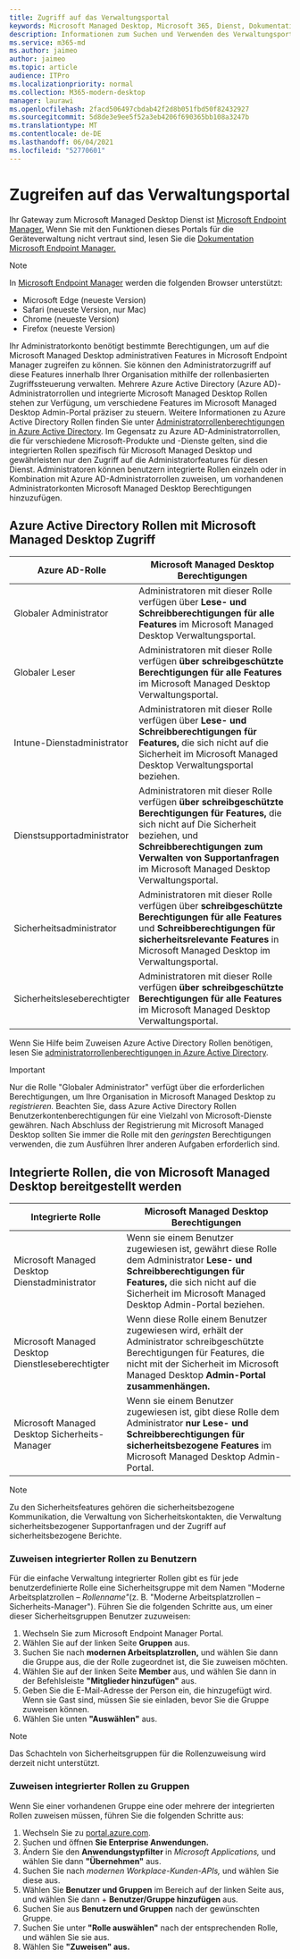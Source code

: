 ```yaml
---
title: Zugriff auf das Verwaltungsportal
keywords: Microsoft Managed Desktop, Microsoft 365, Dienst, Dokumentation
description: Informationen zum Suchen und Verwenden des Verwaltungsportals, einschließlich der Steuerung des Zugriffs darauf.
ms.service: m365-md
ms.author: jaimeo
author: jaimeo
ms.topic: article
audience: ITPro
ms.localizationpriority: normal
ms.collection: M365-modern-desktop
manager: laurawi
ms.openlocfilehash: 2facd506497cbdab42f2d8b051fbd50f82432927
ms.sourcegitcommit: 5d8de3e9ee5f52a3eb4206f690365bb108a3247b
ms.translationtype: MT
ms.contentlocale: de-DE
ms.lasthandoff: 06/04/2021
ms.locfileid: "52770601"
---
```

# <a name="access-the-admin-portal"></a>Zugreifen auf das Verwaltungsportal

Ihr Gateway zum Microsoft Managed Desktop Dienst ist [Microsoft Endpoint Manager.](https://endpoint.microsoft.com/) Wenn Sie mit den Funktionen dieses Portals für die Geräteverwaltung nicht vertraut sind, lesen Sie die [Dokumentation Microsoft Endpoint Manager.](/mem/)

> [!NOTE]
> In [Microsoft Endpoint Manager](https://endpoint.microsoft.com/) werden die folgenden Browser unterstützt:
> - Microsoft Edge (neueste Version)
> - Safari (neueste Version, nur Mac)
> - Chrome (neueste Version)
> - Firefox (neueste Version)

Ihr Administratorkonto benötigt bestimmte Berechtigungen, um auf die Microsoft Managed Desktop administrativen Features in Microsoft Endpoint Manager zugreifen zu können. Sie können den Administratorzugriff auf diese Features innerhalb Ihrer Organisation mithilfe der rollenbasierten Zugriffssteuerung verwalten. Mehrere Azure Active Directory (Azure AD)-Administratorrollen und integrierte Microsoft Managed Desktop Rollen stehen zur Verfügung, um verschiedene Features im Microsoft Managed Desktop Admin-Portal präziser zu steuern. Weitere Informationen zu Azure Active Directory Rollen finden Sie unter [Administratorrollenberechtigungen in Azure Active Directory](/azure/active-directory/users-groups-roles/directory-assign-admin-roles). Im Gegensatz zu Azure AD-Administratorrollen, die für verschiedene Microsoft-Produkte und -Dienste gelten, sind die integrierten Rollen spezifisch für Microsoft Managed Desktop und gewährleisten nur den Zugriff auf die Administratorfeatures für diesen Dienst. Administratoren können benutzern integrierte Rollen einzeln oder in Kombination mit Azure AD-Administratorrollen zuweisen, um vorhandenen Administratorkonten Microsoft Managed Desktop Berechtigungen hinzuzufügen.

## <a name="azure-active-directory-roles-with-microsoft-managed-desktop-access"></a>Azure Active Directory Rollen mit Microsoft Managed Desktop Zugriff

|Azure AD-Rolle  |Microsoft Managed Desktop Berechtigungen  |
|---------|---------|
|Globaler Administrator     | Administratoren mit dieser Rolle verfügen über **Lese- und Schreibberechtigungen für alle Features** im Microsoft Managed Desktop Verwaltungsportal.         |
|Globaler Leser     | Administratoren mit dieser Rolle verfügen **über schreibgeschützte Berechtigungen für alle Features** im Microsoft Managed Desktop Verwaltungsportal.         |
|Intune-Dienstadministrator     |  Administratoren mit dieser Rolle verfügen über **Lese- und Schreibberechtigungen für Features,** die sich nicht auf die Sicherheit im Microsoft Managed Desktop Verwaltungsportal beziehen.       |
|Dienstsupportadministrator     | Administratoren mit dieser Rolle verfügen **über schreibgeschützte Berechtigungen für Features,** die sich nicht auf Die Sicherheit beziehen, und **Schreibberechtigungen zum Verwalten von Supportanfragen** im Microsoft Managed Desktop Verwaltungsportal.         |
|Sicherheitsadministrator | Administratoren mit dieser Rolle verfügen über **schreibgeschützte Berechtigungen für alle Features** und **Schreibberechtigungen für sicherheitsrelevante Features** in Microsoft Managed Desktop im Verwaltungsportal. |
|Sicherheitsleseberechtigter |Administratoren mit dieser Rolle verfügen **über schreibgeschützte Berechtigungen für alle Features** im Microsoft Managed Desktop Verwaltungsportal.|

Wenn Sie Hilfe beim Zuweisen Azure Active Directory Rollen benötigen, lesen Sie [administratorrollenberechtigungen in Azure Active Directory](/azure/active-directory/users-groups-roles/directory-assign-admin-roles).

> [!IMPORTANT]
> Nur die Rolle "Globaler Administrator" verfügt über die erforderlichen Berechtigungen, um Ihre Organisation in Microsoft Managed Desktop zu *registrieren.* Beachten Sie, dass Azure Active Directory Rollen Benutzerkontenberechtigungen für eine Vielzahl von Microsoft-Dienste gewähren. Nach Abschluss der Registrierung mit Microsoft Managed Desktop sollten Sie immer die Rolle mit den *geringsten* Berechtigungen verwenden, die zum Ausführen Ihrer anderen Aufgaben erforderlich sind.

## <a name="built-in-roles-provided-by-microsoft-managed-desktop"></a>Integrierte Rollen, die von Microsoft Managed Desktop bereitgestellt werden


|Integrierte Rolle  |Microsoft Managed Desktop Berechtigungen  |
|---------|---------|
|Microsoft Managed Desktop Dienstadministrator  | Wenn sie einem Benutzer zugewiesen ist, gewährt diese Rolle dem Administrator **Lese- und Schreibberechtigungen für Features,** die sich nicht auf die Sicherheit im Microsoft Managed Desktop Admin-Portal beziehen.  |
|Microsoft Managed Desktop Dienstleseberechtigter | Wenn diese Rolle einem Benutzer zugewiesen wird, erhält der Administrator schreibgeschützte Berechtigungen für Features, die nicht mit der Sicherheit im Microsoft Managed Desktop **Admin-Portal zusammenhängen.** |
|Microsoft Managed Desktop Sicherheits-Manager |Wenn sie einem Benutzer zugewiesen ist, gibt diese Rolle dem Administrator **nur Lese- und Schreibberechtigungen für sicherheitsbezogene Features** im Microsoft Managed Desktop Admin-Portal.   |

> [!NOTE]
> Zu den Sicherheitsfeatures gehören die sicherheitsbezogene Kommunikation, die Verwaltung von Sicherheitskontakten, die Verwaltung sicherheitsbezogener Supportanfragen und der Zugriff auf sicherheitsbezogene Berichte. 

### <a name="assigning-built-in-roles-to-user"></a>Zuweisen integrierter Rollen zu Benutzern

Für die einfache Verwaltung integrierter Rollen gibt es für jede benutzerdefinierte Rolle eine Sicherheitsgruppe mit dem Namen "Moderne Arbeitsplatzrollen – _Rollenname"_(z. B. "Moderne Arbeitsplatzrollen – Sicherheits-Manager"). Führen Sie die folgenden Schritte aus, um einer dieser Sicherheitsgruppen Benutzer zuzuweisen:
1.  Wechseln Sie zum Microsoft Endpoint Manager Portal.
2.  Wählen Sie auf der linken Seite **Gruppen** aus.
3.  Suchen Sie nach **modernen Arbeitsplatzrollen,** und wählen Sie dann die Gruppe aus, die der Rolle zugeordnet ist, die Sie zuweisen möchten. 
4.  Wählen Sie auf der linken Seite **Member** aus, und wählen Sie dann in der Befehlsleiste **"Mitglieder hinzufügen"** aus.
5.  Geben Sie die E-Mail-Adresse der Person ein, die hinzugefügt wird. Wenn sie Gast sind, müssen Sie sie einladen, bevor Sie die Gruppe zuweisen können.
6.  Wählen Sie unten **"Auswählen"** aus.

> [!NOTE]
> Das Schachteln von Sicherheitsgruppen für die Rollenzuweisung wird derzeit nicht unterstützt. 

### <a name="assigning-built-in-roles-to-groups"></a>Zuweisen integrierter Rollen zu Gruppen

Wenn Sie einer vorhandenen Gruppe eine oder mehrere der integrierten Rollen zuweisen müssen, führen Sie die folgenden Schritte aus:
1. Wechseln Sie zu [portal.azure.com](https://portal.azure.com/).
2. Suchen und öffnen **Sie Enterprise Anwendungen.**
3. Ändern Sie den **Anwendungstypfilter** in _Microsoft Applications,_ und wählen Sie dann **"Übernehmen"** aus.
4. Suchen Sie nach _modernen Workplace-Kunden-APIs,_ und wählen Sie diese aus.
5. Wählen Sie **Benutzer und Gruppen** im Bereich auf der linken Seite aus, und wählen Sie dann + **Benutzer/Gruppe hinzufügen** aus.
6. Suchen Sie aus **Benutzern und Gruppen** nach der gewünschten Gruppe.
7. Suchen Sie unter **"Rolle auswählen"** nach der entsprechenden Rolle, und wählen Sie sie aus.
8. Wählen Sie **"Zuweisen" aus.**
